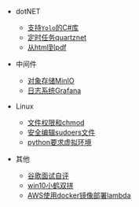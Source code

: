 * dotNET
  * [支持`Yolo`的C#库](/dotnet/yolo_net.md)
  * [定时任务quartznet](/dotnet/quartznet.md)
  * [从html到pdf](/dotnet/html2pdf.md)
* 中间件
  * [对象存储MinIO](/middleware/minio.md)
  * [日志系统Grafana](/middleware/grafana.md)
* Linux
  * [文件权限和chmod](/linux/chmod.md)
  * [安全编辑sudoers文件](/linux/visudo.md)
  * [python要求虚拟环境](/linux/python_env.md)

* 其他
  * [谷歌面试自评](/other/google_self_evaluation.md)
  * [win10小鹤双拼](/other/xiaohe_win10.md)
  * [AWS使用docker镜像部署lambda](/other/aws_docker_lambda.md)
